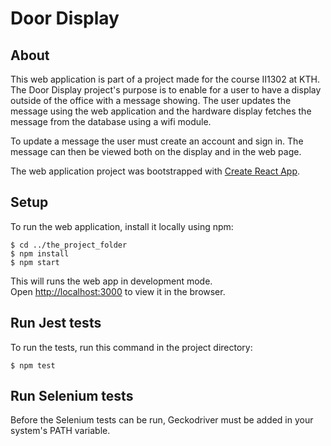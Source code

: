 # Door Display

## About

This web application is part of a project made for the course II1302 at KTH. The Door Display project's purpose is to enable for a user to have a display outside of the office with a message showing. The user updates the message using the web application and the hardware display fetches the message from the database using a wifi module. 

To update a message the user must create an account and sign in. The message can then be viewed both on the display and in the web page. 

The web application project was bootstrapped with [Create React App](https://github.com/facebook/create-react-app).

## Setup

To run the web application, install it locally using npm:

```
$ cd ../the_project_folder
$ npm install
$ npm start
```

This will runs the web app in development mode.\
Open [http://localhost:3000](http://localhost:3000) to view it in the browser.

## Run Jest tests

To run the tests, run this command in the project directory:

```
$ npm test
```

## Run Selenium tests

Before the Selenium tests can be run, Geckodriver must be added in your system's PATH variable.
